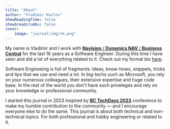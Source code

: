 ```yaml
---
title: "About"
author: "Vladimir Kozlov"
ShowReadingTime: false
showbreadcrumbs: false
cover:
    image: "journal/img/vk.png"
---
```


My name is Vladimir and I work with [**Navision** / **Dynamics NAV** / **Business Central**](https://en.wikipedia.org/wiki/Microsoft_Dynamics_365#Microsoft_Dynamics_365_Business_Central) for the last 16 years as a Software Engineer. During this time I have seen and did a lot of everything related to it. Check out my formal bio [here](/journal/bio).

Software Engineeing is full of fragments: ideas, know-hows, snippets, tricks and tips that we use and need a lot. In big-techs such as Microsoft, you rely on your numerous colleagues, their extensive expertise and huge code base. In the rest of the world you don't have such priveleges and rely on your knowledge or professional community.

I started this journal in 2023 inspired by **[BC TechDays 2023](https://www.bctechdays.com/)** conference to make my humble contribution to the community — and I encourage everyone else to do the same. This journal is about both technical and non-technical topics. For both professional and hobby engineering or related to it.
